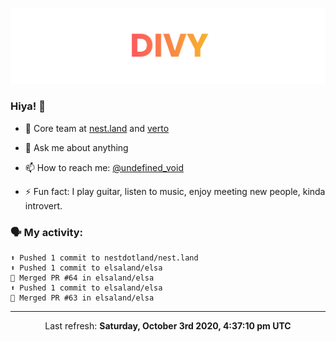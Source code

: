 
![](https://github.com/divy-work/divy-work/raw/master/assets/divy.png)

### Hiya! 👋

- 🔭 Core team at [nest.land](https://github.com/nestdotland/nest.land) and [verto](https://github.com/useverto/verto)

- 💬 Ask me about anything

- 📫 How to reach me: [@undefined_void](https://instagram.com/divy.exe)

- ⚡ Fun fact: I play guitar, listen to music, enjoy meeting new people, kinda introvert.

### 🗣 My activity:

```
⬆️ Pushed 1 commit to nestdotland/nest.land
⬆️ Pushed 1 commit to elsaland/elsa
🎉 Merged PR #64 in elsaland/elsa
⬆️ Pushed 1 commit to elsaland/elsa
🎉 Merged PR #63 in elsaland/elsa
```

------------
<p align="center">Last refresh: <b>Saturday, October 3rd 2020, 4:37:10 pm UTC</b></p>
